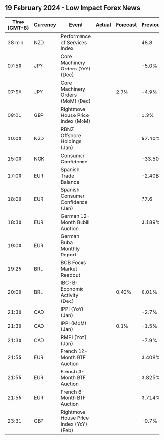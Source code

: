 ## 19 February 2024 - Low Impact Forex News

| Time (GMT+8) | Currency | Event | Actual | Forecast | Previous |
|------|----------|-------|--------|----------|----------|
| 38 min | NZD | Performance of Services Index |  |  | 48.8 |
| 07:50 | JPY | Core Machinery Orders (YoY) (Dec) |  |  | -5.0% |
| 07:50 | JPY | Core Machinery Orders (MoM) (Dec) |  | 2.7% | -4.9% |
| 08:01 | GBP | Rightmove House Price Index (MoM) |  |  | 1.3% |
| 10:00 | NZD | RBNZ Offshore Holdings (Jan) |  |  | 57.40% |
| 15:00 | NOK | Consumer Confidence |  |  | -33.50 |
| 17:00 | EUR | Spanish Trade Balance |  |  | -2.40B |
| 18:00 | EUR | Spanish Consumer Confidence (Jan) |  |  | 77.6 |
| 18:30 | EUR | German 12-Month Bubill Auction |  |  | 3.189% |
| 19:00 | EUR | German Buba Monthly Report |  |  |  |
| 19:25 | BRL | BCB Focus Market Readout |  |  |  |
| 20:00 | BRL | IBC-Br Economic Activity (Dec) |  | 0.40% | 0.01% |
| 21:30 | CAD | IPPI (YoY) (Jan) |  |  | -2.7% |
| 21:30 | CAD | IPPI (MoM) (Jan) |  | 0.1% | -1.5% |
| 21:30 | CAD | RMPI (YoY) (Jan) |  |  | -7.9% |
| 21:55 | EUR | French 12-Month BTF Auction |  |  | 3.408% |
| 21:55 | EUR | French 3-Month BTF Auction |  |  | 3.825% |
| 21:55 | EUR | French 6-Month BTF Auction |  |  | 3.714% |
| 23:31 | GBP | Rightmove House Price Index (YoY) (Feb) |  |  | -0.7% |
